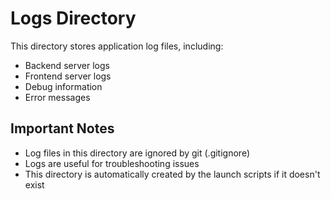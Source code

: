 # Logs Directory

This directory stores application log files, including:

- Backend server logs
- Frontend server logs
- Debug information
- Error messages

## Important Notes

- Log files in this directory are ignored by git (.gitignore)
- Logs are useful for troubleshooting issues
- This directory is automatically created by the launch scripts if it doesn't exist
